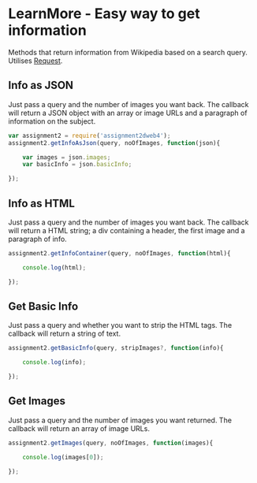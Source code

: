# LearnMore - Easy way to get information

Methods that return information from Wikipedia based on a search query.
Utilises [Request](https://www.npmjs.com/package/request).

## Info as JSON

Just pass a query and the number of images you want back.
The callback will return a JSON object with an array or image URLs and a paragraph of information on the subject.

```js
var assignment2 = require('assignment2dweb4');
assignment2.getInfoAsJson(query, noOfImages, function(json){

	var images = json.images;
	var basicInfo = json.basicInfo;

});
```

## Info as HTML

Just pass a query and the number of images you want back.
The callback will return a HTML string; a div containing a header, the first image and a paragraph of info.

```js
assignment2.getInfoContainer(query, noOfImages, function(html){

	console.log(html);

});
```

## Get Basic Info

Just pass a query and whether you want to strip the HTML tags.
The callback will return a string of text.

```js
assignment2.getBasicInfo(query, stripImages?, function(info){

	console.log(info);

});
```

## Get Images

Just pass a query and the number of images you want returned.
The callback will return an array of image URLs.

```js
assignment2.getImages(query, noOfImages, function(images){

	console.log(images[0]);

});
```